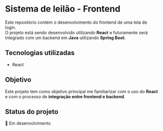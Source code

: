 # Sistema de leilão - Frontend

Este repositório contém o desenvolvimento do frontend de uma tela de login.  
O projeto está sendo desenvolvido utilizando **React** e futuramente será integrado com um backend em **Java** utilizando **Spring Boot**.

## Tecnologias utilizadas

- React

## Objetivo
Este projeto tem como objetivo principal me familiarizar com o uso do **React** e com o processo de **integração entre frontend e backend**.

## Status do projeto

🚧 Em desenvolvimento

